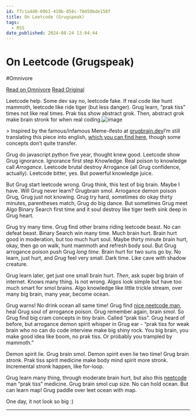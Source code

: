 ```yaml
---
id: f7c1a4d0-09b1-419b-858c-70459bde158f
title: On Leetcode (Grugspeak)
tags:
  - RSS
date_published: 2024-08-24 13:04:44
---
```


# On Leetcode (Grugspeak)
#Omnivore

[Read on Omnivore](https://omnivore.app/me/on-leetcode-grugspeak-191860aead4)
[Read Original](https://elijer.github.io/garden/devnotes/LeetCode-Journal/On-Leetcode-(Grugspeak))



Leetcode help. Some dev say no, leetcode fake. If real code like hunt mammoth, leetcode like ride tiger (but less danger). Grug learn, “prak tiss” times not like real times. Prak tiss show abstract grok. Then, abstract grok make brain stronk for when real coding.![image](https:&#x2F;&#x2F;proxy-prod.omnivore-image-cache.app&#x2F;0x0,sxftgTLf6LeTahJ28RNCC9YM2Wy3ecIhwoBzmxQvKtRw&#x2F;https:&#x2F;&#x2F;thornberry-obsidian-general.s3.us-east-2.amazonaws.com&#x2F;attachments&#x2F;93768b5049c735b605ba063c821ff506.png)

&gt; Inspired by the famous&#x2F;infamous Meme-ifesto at [grugbrain.dev](https:&#x2F;&#x2F;grugbrain.dev&#x2F;)I’m still translating this piece into english, [which you can find here](https:&#x2F;&#x2F;elijer.github.io&#x2F;garden&#x2F;devnotes&#x2F;LeetCode-Journal&#x2F;On-Leetcode-%28Grugspeak%29), though some concepts don’t quite transfer.

Grug do javascript python five year, thought knew good. Leetcode show Grug ignorance. Ignorance first step Knowledge. Real poison to knowledge call _Arrogance_. Leetcode brutal destroy Arrogance (all Grug confidence, actually). Leetcode bitter, yes. But powerful knowledge juice.

But Grug start leetcode wrong. Grug think, this test of big brain. Maybe I have. Will Grug never learn? Grugbrain smol. Arrogance demon poison Grug, Grug just not knowing. Grug try hard, sometimes do okay thirty minutes, parentheses match, Grug do big dance. But sometimes Grug meet Algo Binary Search first time and it soul destroy like tiger teeth sink deep in Grug heart.

Grug try many time. Grug find other brains riding leetcode beast. No can defeat beast. Binary Search win many time. Much brain hurt. Brain hurt good in moderation, but too much hurt soul. Maybe thirty minute brain hurt, okay, then go on walk, hunt mammoth and refresh body soul. But Grug arrogance poison push Grug _long time_. Brain hurt for two suns go by. No learn, just hurt, and Grug feel very small. Dark time. Like cave with shadow creature.

Grug learn later, get just one small brain hurt. _Then_, ask super big brain of internet. Knows many thing. Is not wrong. Algos look simple but have too much smart for smol brains. Algo knowledge like little trickle stream, over many big brain, many year, become ocean.

Grug warns! No drink ocean all same time! Grug find [nice neetcode man](https:&#x2F;&#x2F;www.youtube.com&#x2F;watch?v&#x3D;aHZW7TuY%5Fyo), heal Grug soul of arrogance poison. Grug remember again, brain _smol_. So Grug find big cram concepts in tiny brain. Called “prak tiss”. Grug heard of before, but arrogance demon spirit whisper in Grug ear - “prak tiss for weak brain who no can do code interview make big shiny rock. You big brain, you make good idea like boom, no prak tiss. Or probably you trampled by mammoth.”

Demon spirit lie. Grug brain smol. Demon spirit even lie two time! Grug brain stronk. Prak tiss spirit medicine make body mind spirit more stronk. Incremental stronk happen, like for-loop.

Grug learn many thing, through moderate brain hurt, but also this [neetcode](https:&#x2F;&#x2F;www.youtube.com&#x2F;watch?v&#x3D;aHZW7TuY%5Fyo) man “prak tiss” medicine. Grug brain smol cup size. No can hold ocean. But can learn map! Grug paddle over leet ocean with map.

One day, it not look so big :)

---